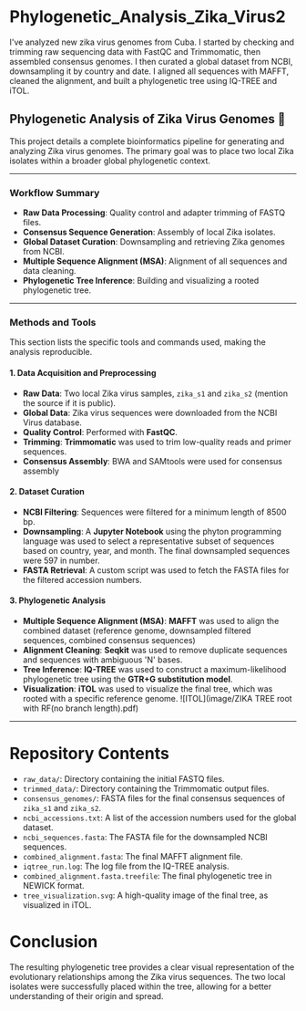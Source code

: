 # Phylogenetic_Analysis_Zika_Virus2
I've analyzed new zika virus genomes from Cuba. I started by checking and trimming raw sequencing data with FastQC and Trimmomatic, then assembled consensus genomes. I then curated a global dataset from NCBI, downsampling it by country and date. I aligned all sequences with MAFFT, cleaned the alignment, and built a phylogenetic tree using IQ-TREE and iTOL.

## **Phylogenetic Analysis of Zika Virus Genomes** 🦠

This project details a complete bioinformatics pipeline for generating and analyzing Zika virus genomes. The primary goal was to place two local Zika isolates within a broader global phylogenetic context.

***

### **Workflow Summary**

* **Raw Data Processing**: Quality control and adapter trimming of FASTQ files.
* **Consensus Sequence Generation**: Assembly of local Zika isolates.
* **Global Dataset Curation**: Downsampling and retrieving Zika genomes from NCBI.
* **Multiple Sequence Alignment (MSA)**: Alignment of all sequences and data cleaning.
* **Phylogenetic Tree Inference**: Building and visualizing a rooted phylogenetic tree.

***

### **Methods and Tools**

This section lists the specific tools and commands used, making the analysis reproducible.

#### **1. Data Acquisition and Preprocessing**

* **Raw Data**: Two local Zika virus samples, `zika_s1` and `zika_s2` (mention the source if it is public).
* **Global Data**: Zika virus sequences were downloaded from the NCBI Virus database.
* **Quality Control**: Performed with **FastQC**.
* **Trimming**: **Trimmomatic** was used to trim low-quality reads and primer sequences.
* **Consensus Assembly**: BWA and SAMtools were used for consensus assembly

#### **2. Dataset Curation**

* **NCBI Filtering**: Sequences were filtered for a minimum length of 8500 bp.
* **Downsampling**: A **Jupyter Notebook** using the phyton programming language was used to select a representative subset of sequences based on country, year, and month. The final downsampled sequences were 597 in number.
* **FASTA Retrieval**: A custom script was used to fetch the FASTA files for the filtered accession numbers.

#### **3. Phylogenetic Analysis**

* **Multiple Sequence Alignment (MSA)**: **MAFFT** was used to align the combined dataset (reference genome, downsampled filtered sequences, combined consensus sequences)
* **Alignment Cleaning**: **Seqkit** was used to remove duplicate sequences and sequences with ambiguous 'N' bases.
* **Tree Inference**: **IQ-TREE** was used to construct a maximum-likelihood phylogenetic tree using the **GTR+G substitution model**.
* **Visualization**: **iTOL** was used to visualize the final tree, which was rooted with a specific reference genome.
![ITOL](image/ZIKA TREE root with RF(no branch length).pdf)

***

# Repository Contents

* `raw_data/`: Directory containing the initial FASTQ files.
* `trimmed_data/`: Directory containing the Trimmomatic output files.
* `consensus_genomes/`: FASTA files for the final consensus sequences of `zika_s1` and `zika_s2`.
* `ncbi_accessions.txt`: A list of the accession numbers used for the global dataset.
* `ncbi_sequences.fasta`: The FASTA file for the downsampled NCBI sequences.
* `combined_alignment.fasta`: The final MAFFT alignment file.
* `iqtree_run.log`: The log file from the IQ-TREE analysis.
* `combined_alignment.fasta.treefile`: The final phylogenetic tree in NEWICK format.
* `tree_visualization.svg`: A high-quality image of the final tree, as visualized in iTOL.


# Conclusion

The resulting phylogenetic tree provides a clear visual representation of the evolutionary relationships among the Zika virus sequences. The two local isolates were successfully placed within the tree, allowing for a better understanding of their origin and spread.
